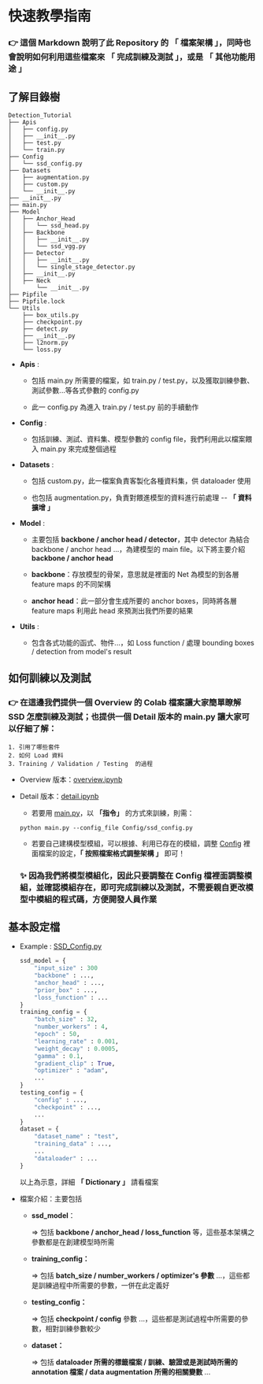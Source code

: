 <a name="guide"/>

# 快速教學指南

### 👉 這個 Markdown 說明了此 Repository 的 __「 檔案架構 」__，同時也會說明如何利用這些檔案來 __「 完成訓練及測試 」__，或是 __「 其他功能用途 」__

<a name="directory_tree"/>

## 了解目錄樹

```shell
Detection_Tutorial
├── Apis
│   ├── config.py
│   ├── __init__.py
│   ├── test.py
│   └── train.py
├── Config
│   └── ssd_config.py
├── Datasets
│   ├── augmentation.py
│   ├── custom.py
│   └── __init__.py
├── __init__.py
├── main.py
├── Model
│   ├── Anchor_Head
│   │   └── ssd_head.py
│   ├── Backbone
│   │   ├── __init__.py
│   │   └── ssd_vgg.py
│   ├── Detector
│   │   ├── __init__.py
│   │   └── single_stage_detector.py
│   ├── __init__.py
│   ├── Neck
│       └── __init__.py
├── Pipfile
├── Pipfile.lock
└── Utils
    ├── box_utils.py
    ├── checkpoint.py
    ├── detect.py
    ├── __init__.py
    ├── l2norm.py
    └── loss.py
```

- __Apis__ :

    + 包括 main.py 所需要的檔案，如 train.py / test.py，以及獲取訓練參數、測試參數...等各式參數的 config.py
    
    + 此一 config.py 為進入 train.py / test.py 前的手續動作

- __Config__ :

    + 包括訓練、測試、資料集、模型參數的 config file，我們利用此以檔案餵入 main.py 來完成整個過程

- __Datasets__ :

    + 包括 custom.py，此一檔案負責客製化各種資料集，供  dataloader 使用

    + 也包括 augmentation.py，負責對餵進模型的資料進行前處理 -- __「 資料擴增 」__

- __Model__ :

    + 主要包括 __backbone / anchor head / detector__，其中 detector 為結合 backbone / anchor head ...，為建模型的 main file。以下將主要介紹 __backbone / anchor head__

    + __backbone__：存放模型的骨架，意思就是裡面的 Net 為模型的到各層 feature maps 的不同架構

    + __anchor head__：此一部分會生成所要的 anchor boxes，同時將各層 feature maps 利用此 head 來預測出我們所要的結果

- __Utils__ :

    + 包含各式功能的函式、物件...，如 Loss function / 處理 bounding boxes / detection from model's result

<a name="train_test"/>

## 如何訓練以及測試

### 👉 在這邊我們提供一個 Overview 的 Colab 檔案讓大家簡單瞭解 SSD 怎麼訓練及測試；也提供一個 Detail 版本的 main.py 讓大家可以仔細了解：

    1. 引用了哪些套件
    2. 如何 Load 資料
    3. Training / Validation / Testing  的過程

- Overview 版本：[overview.ipynb](overview_main.ipynb)

- Detail 版本：[detail.ipynb](detail_main.ipynb)

    - 若要用 [main.py](main.py)，以 __「指令」__ 的方式來訓練，則需：
    
    ```shell
    python main.py --config_file Config/ssd_config.py
    ```

    - 若要自己建構模型模組，可以根據、利用已存在的模組，調整 [Config](Config/) 裡面檔案的設定，__「 按照檔案格式調整架構 」__ 即可！

    ### ✨ 因為我們將模型模組化，因此只要調整在 Config 檔裡面調整模組，並確認模組存在，即可完成訓練以及測試，不需要親自更改模型中模組的程式碼，方便開發人員作業

<a name="config"/>

## 基本設定檔

- Example : [SSD_Config.py](Config/ssd_config.py)

    ```python
    ssd_model = {
        "input_size" : 300
        "backbone" : ...,
        "anchor_head" : ...,
        "prior_box" : ...,
        "loss_function" : ...
    }
    training_config = {
        "batch_size" : 32,
        "number_workers" : 4,
        "epoch" : 50,
        "learning_rate" : 0.001,
        "weight_decay" : 0.0005,
        "gamma" : 0.1,
        "gradient_clip" : True,
        "optimizer" : "adam",
        ...
    }
    testing_config = {
        "config" : ...,
        "checkpoint" : ...,
        ...
    }
    dataset = {
        "dataset_name" : "test",
        "training_data" : ...,
        ...
        "dataloader" : ...
    }
    ```
    以上為示意，詳細 __「 Dictionary 」__ 請看檔案

- 檔案介紹：主要包括

    + __ssd_model__：

        => 包括 __backbone / anchor_head / loss_function__ 等，這些基本架構之參數都是在創建模型時所需

    + __training_config：__

        => 包括 __batch_size / number_workers / optimizer's 參數__ ...，這些都是訓練過程中所需要的參數，一併在此定義好

    + __testing_config：__

        => 包括 __checkpoint / config__ 參數 ...，這些都是測試過程中所需要的參數，相對訓練參數較少

    + __dataset：__

        => 包括 __dataloader 所需的標籤檔案 / 訓練、驗證或是測試時所需的 annotation 檔案 / data augmentation 所需的相關變數__ ...